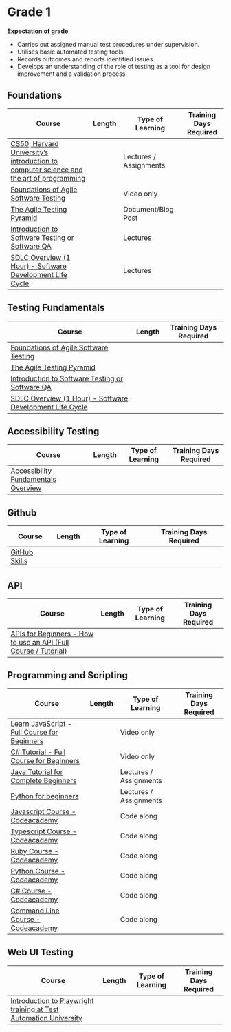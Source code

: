# Grade 1

**Expectation of grade**

- Carries out assigned manual test procedures under supervision.
- Utilises basic automated testing tools.
- Records outcomes and reports identified issues.
- Develops an understanding of the role of testing as a tool for design improvement and a validation process.


## Foundations

| Course | Length | Type of Learning | Training Days Required |
| ------ | ------ | ---------------------- |--- |
| [CS50, Harvard University’s introduction to computer science and the art of programming](https://cs50.harvard.edu/x/2024/) | | Lectures / Assignments | |
|[Foundations of Agile Software Testing](https://www.udemy.com/course/foundations-of-agile-software-testing-j/)| | Video only | |
|[The Agile Testing Pyramid](https://www.agilecoachjournal.com/2014-01-28/the-agile-testing-pyramid#:~:text=The%20Agile%20Testing%20Pyramid%20is,and%20testing%20for%20iterative%20development.&text=The%20great%20majority%20of%20testing,middle%20tier%20to%20test%20services.)| | Document/Blog Post |
|[Introduction to Software Testing or Software QA](https://www.udemy.com/course/introduction-to-software-testing-or-software-qa/) | | Lectures | |
|[SDLC Overview (1 Hour) - Software Development Life Cycle](https://www.udemy.com/course/sdlc-phases/) | | Lectures | |

## Testing Fundamentals
| Course | Length | Training Days Required |
| ------ | ------ | ---------------------- |
|[Foundations of Agile Software Testing](https://www.udemy.com/course/foundations-of-agile-software-testing-j/)| | |
|[The Agile Testing Pyramid](https://www.agilecoachjournal.com/2014-01-28/the-agile-testing-pyramid#:~:text=The%20Agile%20Testing%20Pyramid%20is,and%20testing%20for%20iterative%20development.&text=The%20great%20majority%20of%20testing,middle%20tier%20to%20test%20services.)| | |
|[Introduction to Software Testing or Software QA](https://www.udemy.com/course/introduction-to-software-testing-or-software-qa/) | | |
|[SDLC Overview (1 Hour) - Software Development Life Cycle](https://www.udemy.com/course/sdlc-phases/) | | |


## Accessibility Testing
| Course | Length | Type of Learning | Training Days Required | 
| ------ | ------ | ---------------------- |--- |
|[Accessibility Fundamentals Overview](https://www.w3.org/WAI/fundamentals/)| | | |

## Github
| Course | Length | Type of Learning | Training Days Required |
| ------ | ------ | ---------------------- |--- |
|[GitHub Skills](https://skills.github.com/)| | | |

## API
| Course | Length | Type of Learning | Training Days Required |
| ------ | ------ | ---------------------- | --- |
|[APIs for Beginners - How to use an API (Full Course / Tutorial)](https://youtu.be/GZvSYJDk-us?si=IS7N9Pd-CFvhLw23)| | | |

## Programming and Scripting
| Course | Length | Type of Learning | Training Days Required |
| ------ | ------ | ---------------------- |--- |
|[Learn JavaScript - Full Course for Beginners](https://youtu.be/PkZNo7MFNFg?si=SmulnMptXXtkGl0c)| | Video only | |
|[C# Tutorial - Full Course for Beginners](https://youtu.be/GhQdlIFylQ8?si=2ax24zCJmZtMtJCM)| | Video only | |
|[Java Tutorial for Complete Beginners](https://www.udemy.com/course/java-tutorial/)| | Lectures / Assignments | |
|[Python for beginners](https://www.udemy.com/course/python-core-and-advanced/)| | Lectures / Assignments | |
|[Javascript Course - Codeacademy](https://www.codecademy.com/courses/introduction-to-javascript/informationals/learn-javascript-welcome)| | Code along | |
|[Typescript Course - Codeacademy](https://www.codecademy.com/learn/learn-typescript)| | Code along | |
|[Ruby Course - Codeacademy](https://www.codecademy.com/learn//learn-ruby)| | Code along | |
|[Python Course - Codeacademy](https://www.codecademy.com/learn//learn-python)| | Code along | |
|[C# Course - Codeacademy](https://www.codecademy.com/learn//learn-c-sharp)| | Code along | |
|[Command Line Course - Codeacademy](https://www.codecademy.com/learn/learn-the-command-line)| | Code along | |


## Web UI Testing
| Course | Length | Type of Learning | Training Days Required |
| ------ | ------ | ---------------------- |--- |
|[Introduction to Playwright training at Test Automation University](https://testautomationu.applitools.com/playwright-intro/)| | | |